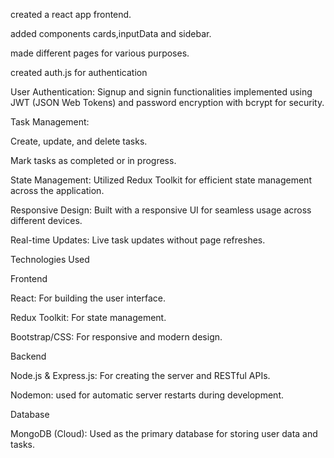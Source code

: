 created a react app frontend.

added components cards,inputData and sidebar.

made different pages for various purposes.

created auth.js for authentication

User Authentication: Signup and signin functionalities implemented using JWT (JSON Web Tokens) and password encryption with bcrypt for security.

Task Management:

Create, update, and delete tasks.

Mark tasks as completed or in progress.

State Management: Utilized Redux Toolkit for efficient state management across the application.

Responsive Design: Built with a responsive UI for seamless usage across different devices.

Real-time Updates: Live task updates without page refreshes.

Technologies Used

Frontend

React: For building the user interface.

Redux Toolkit: For state management.

Bootstrap/CSS: For responsive and modern design.

Backend

Node.js & Express.js: For creating the server and RESTful APIs.

Nodemon: used for automatic server restarts during development.

Database

MongoDB (Cloud): Used as the primary database for storing user data and tasks.
